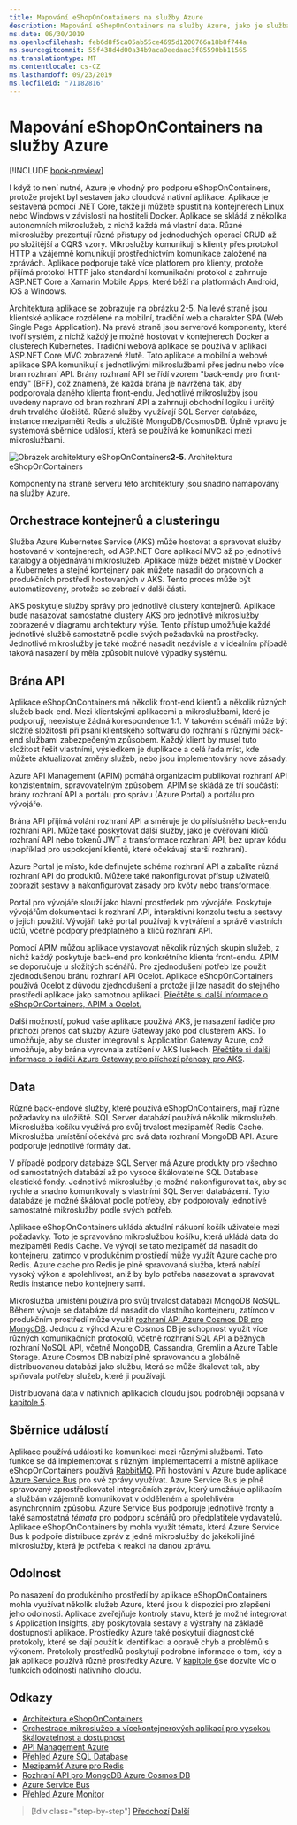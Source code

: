```yaml
---
title: Mapování eShopOnContainers na služby Azure
description: Mapování eShopOnContainers na služby Azure, jako je služba Azure Kubernetes, brána API a Azure Service Bus.
ms.date: 06/30/2019
ms.openlocfilehash: feb6d8f5ca05ab55ce4695d1200766a18b8f744a
ms.sourcegitcommit: 55f438d4d00a34b9aca9eedaac3f85590bb11565
ms.translationtype: MT
ms.contentlocale: cs-CZ
ms.lasthandoff: 09/23/2019
ms.locfileid: "71182816"
---
```

# <a name="mapping-eshoponcontainers-to-azure-services"></a>Mapování eShopOnContainers na služby Azure

[!INCLUDE [book-preview](../../../includes/book-preview.md)]

I když to není nutné, Azure je vhodný pro podporu eShopOnContainers, protože projekt byl sestaven jako cloudová nativní aplikace. Aplikace je sestavená pomocí .NET Core, takže ji můžete spustit na kontejnerech Linux nebo Windows v závislosti na hostiteli Docker. Aplikace se skládá z několika autonomních mikroslužeb, z nichž každá má vlastní data. Různé mikroslužby prezentují různé přístupy od jednoduchých operací CRUD až po složitější a CQRS vzory. Mikroslužby komunikují s klienty přes protokol HTTP a vzájemně komunikují prostřednictvím komunikace založené na zprávách. Aplikace podporuje také více platforem pro klienty, protože přijímá protokol HTTP jako standardní komunikační protokol a zahrnuje ASP.NET Core a Xamarin Mobile Apps, které běží na platformách Android, iOS a Windows.

Architektura aplikace se zobrazuje na obrázku 2-5. Na levé straně jsou klientské aplikace rozdělené na mobilní, tradiční web a charakter SPA (Web Single Page Application). Na pravé straně jsou serverové komponenty, které tvoří systém, z nichž každý je možné hostovat v kontejnerech Docker a clusterech Kubernetes. Tradiční webová aplikace se používá v aplikaci ASP.NET Core MVC zobrazené žlutě. Tato aplikace a mobilní a webové aplikace SPA komunikují s jednotlivými mikroslužbami přes jednu nebo více bran rozhraní API. Brány rozhraní API se řídí vzorem "back-endy pro front-endy" (BFF), což znamená, že každá brána je navržená tak, aby podporovala daného klienta front-endu. Jednotlivé mikroslužby jsou uvedeny napravo od bran rozhraní API a zahrnují obchodní logiku i určitý druh trvalého úložiště. Různé služby využívají SQL Server databáze, instance mezipaměti Redis a úložiště MongoDB/CosmosDB. Úplně vpravo je systémová sběrnice událostí, která se používá ke komunikaci mezi mikroslužbami.

![Obrázek architektury](./media/eshoponcontainers-architecture.png)
eShopOnContainers**2-5**. Architektura eShopOnContainers

Komponenty na straně serveru této architektury jsou snadno namapovány na služby Azure.

## <a name="container-orchestration-and-clustering"></a>Orchestrace kontejnerů a clusteringu

Služba Azure Kubernetes Service (AKS) může hostovat a spravovat služby hostované v kontejnerech, od ASP.NET Core aplikací MVC až po jednotlivé katalogy a objednávání mikroslužeb. Aplikace může běžet místně v Docker a Kubernetes a stejné kontejnery pak můžete nasadit do pracovních a produkčních prostředí hostovaných v AKS. Tento proces může být automatizovaný, protože se zobrazí v další části.

AKS poskytuje služby správy pro jednotlivé clustery kontejnerů. Aplikace bude nasazovat samostatné clustery AKS pro jednotlivé mikroslužby zobrazené v diagramu architektury výše. Tento přístup umožňuje každé jednotlivé službě samostatně podle svých požadavků na prostředky. Jednotlivé mikroslužby je také možné nasadit nezávisle a v ideálním případě taková nasazení by měla způsobit nulové výpadky systému.

## <a name="api-gateway"></a>Brána API

Aplikace eShopOnContainers má několik front-end klientů a několik různých služeb back-end. Mezi klientskými aplikacemi a mikroslužbami, které je podporují, neexistuje žádná korespondence 1:1. V takovém scénáři může být složité složitosti při psaní klientského softwaru do rozhraní s různými back-end službami zabezpečeným způsobem. Každý klient by musel tuto složitost řešit vlastními, výsledkem je duplikace a celá řada míst, kde můžete aktualizovat změny služeb, nebo jsou implementovány nové zásady.

Azure API Management (APIM) pomáhá organizacím publikovat rozhraní API konzistentním, spravovatelným způsobem. APIM se skládá ze tří součástí: brány rozhraní API a portálu pro správu (Azure Portal) a portálu pro vývojáře.

Brána API přijímá volání rozhraní API a směruje je do příslušného back-endu rozhraní API. Může také poskytovat další služby, jako je ověřování klíčů rozhraní API nebo tokenů JWT a transformace rozhraní API, bez úprav kódu (například pro uspokojení klientů, které očekávají starší rozhraní).

Azure Portal je místo, kde definujete schéma rozhraní API a zabalíte různá rozhraní API do produktů. Můžete také nakonfigurovat přístup uživatelů, zobrazit sestavy a nakonfigurovat zásady pro kvóty nebo transformace.

Portál pro vývojáře slouží jako hlavní prostředek pro vývojáře. Poskytuje vývojářům dokumentaci k rozhraní API, interaktivní konzolu testu a sestavy o jejich použití. Vývojáři také portál používají k vytváření a správě vlastních účtů, včetně podpory předplatného a klíčů rozhraní API.

Pomocí APIM můžou aplikace vystavovat několik různých skupin služeb, z nichž každý poskytuje back-end pro konkrétního klienta front-endu. APIM se doporučuje u složitých scénářů. Pro zjednodušení potřeb lze použít zjednodušenou bránu rozhraní API Ocelot. Aplikace eShopOnContainers používá Ocelot z důvodu zjednodušení a protože ji lze nasadit do stejného prostředí aplikace jako samotnou aplikaci. [Přečtěte si další informace o eShopOnContainers, APIM a Ocelot.](https://docs.microsoft.com/dotnet/architecture/microservices/architect-microservice-container-applications/direct-client-to-microservice-communication-versus-the-api-gateway-pattern#azure-api-management)

Další možností, pokud vaše aplikace používá AKS, je nasazení řadiče pro příchozí přenos dat služby Azure Gateway jako pod clusterem AKS. To umožňuje, aby se cluster integroval s Application Gateway Azure, což umožňuje, aby brána vyrovnala zatížení v AKS luskech. [Přečtěte si další informace o řadiči Azure Gateway pro příchozí přenosy pro AKS](https://github.com/Azure/application-gateway-kubernetes-ingress).

## <a name="data"></a>Data

Různé back-endové služby, které používá eShopOnContainers, mají různé požadavky na úložiště. SQL Server databází používá několik mikroslužeb. Mikroslužba košíku využívá pro svůj trvalost mezipaměť Redis Cache. Mikroslužba umístění očekává pro svá data rozhraní MongoDB API. Azure podporuje jednotlivé formáty dat.

V případě podpory databáze SQL Server má Azure produkty pro všechno od samostatných databází až po vysoce škálovatelné SQL Database elastické fondy. Jednotlivé mikroslužby je možné nakonfigurovat tak, aby se rychle a snadno komunikovaly s vlastními SQL Server databázemi. Tyto databáze je možné škálovat podle potřeby, aby podporovaly jednotlivé samostatné mikroslužby podle svých potřeb.

Aplikace eShopOnContainers ukládá aktuální nákupní košík uživatele mezi požadavky. Toto je spravováno mikroslužbou košíku, která ukládá data do mezipaměti Redis Cache. Ve vývoji se tato mezipaměť dá nasadit do kontejneru, zatímco v produkčním prostředí může využít Azure cache pro Redis. Azure cache pro Redis je plně spravovaná služba, která nabízí vysoký výkon a spolehlivost, aniž by bylo potřeba nasazovat a spravovat Redis instance nebo kontejnery sami.

Mikroslužba umístění používá pro svůj trvalost databázi MongoDB NoSQL. Během vývoje se databáze dá nasadit do vlastního kontejneru, zatímco v produkčním prostředí může využít [rozhraní API Azure Cosmos DB pro MongoDB](https://docs.microsoft.com/azure/cosmos-db/mongodb-introduction). Jednou z výhod Azure Cosmos DB je schopnost využít více různých komunikačních protokolů, včetně rozhraní SQL API a běžných rozhraní NoSQL API, včetně MongoDB, Cassandra, Gremlin a Azure Table Storage. Azure Cosmos DB nabízí plně spravovanou a globálně distribuovanou databázi jako službu, která se může škálovat tak, aby splňovala potřeby služeb, které ji používají.

Distribuovaná data v nativních aplikacích cloudu jsou podrobněji popsaná v [kapitole 5](distributed-data.md).

## <a name="event-bus"></a>Sběrnice událostí

Aplikace používá události ke komunikaci mezi různými službami. Tato funkce se dá implementovat s různými implementacemi a místně aplikace eShopOnContainers používá [RabbitMQ](https://www.rabbitmq.com/). Při hostování v Azure bude aplikace [Azure Service Bus](https://docs.microsoft.com/azure/service-bus/) pro své zprávy využívat. Azure Service Bus je plně spravovaný zprostředkovatel integračních zpráv, který umožňuje aplikacím a službám vzájemně komunikovat v odděleném a spolehlivém asynchronním způsobu. Azure Service Bus podporuje jednotlivé fronty a také samostatná *témata* pro podporu scénářů pro předplatitele vydavatelů. Aplikace eShopOnContainers by mohla využít témata, která Azure Service Bus k podpoře distribuce zpráv z jedné mikroslužby do jakékoli jiné mikroslužby, která je potřeba k reakci na danou zprávu.

## <a name="resiliency"></a>Odolnost

Po nasazení do produkčního prostředí by aplikace eShopOnContainers mohla využívat několik služeb Azure, které jsou k dispozici pro zlepšení jeho odolnosti. Aplikace zveřejňuje kontroly stavu, které je možné integrovat s Application Insights, aby poskytovala sestavy a výstrahy na základě dostupnosti aplikace. Prostředky Azure také poskytují diagnostické protokoly, které se dají použít k identifikaci a opravě chyb a problémů s výkonem. Protokoly prostředků poskytují podrobné informace o tom, kdy a jak aplikace používá různé prostředky Azure. V [kapitole 6](resiliency.md)se dozvíte víc o funkcích odolnosti nativního cloudu.

## <a name="references"></a>Odkazy

- [Architektura eShopOnContainers](https://github.com/dotnet-architecture/eShopOnContainers/wiki/Architecture)
- [Orchestrace mikroslužeb a vícekontejnerových aplikací pro vysokou škálovatelnost a dostupnost](https://docs.microsoft.com/dotnet/architecture/microservices/architect-microservice-container-applications/scalable-available-multi-container-microservice-applications)
- [API Management Azure](https://docs.microsoft.com/azure/api-management/api-management-key-concepts)
- [Přehled Azure SQL Database](https://docs.microsoft.com/azure/sql-database/sql-database-technical-overview)
- [Mezipaměť Azure pro Redis](https://azure.microsoft.com/services/cache/)
- [Rozhraní API pro MongoDB Azure Cosmos DB](https://docs.microsoft.com/azure/cosmos-db/mongodb-introduction)
- [Azure Service Bus](https://docs.microsoft.com/azure/service-bus-messaging/service-bus-messaging-overview)
- [Přehled Azure Monitor](https://docs.microsoft.com/azure/azure-monitor/overview)

>[!div class="step-by-step"]
>[Předchozí](introduce-eshoponcontainers-reference-app.md)
>[Další](deploy-eshoponcontainers-azure.md)
